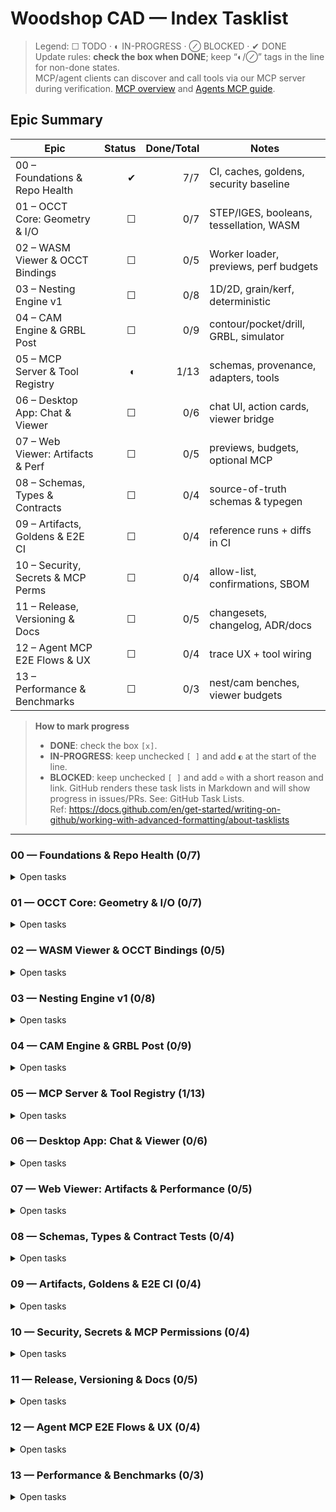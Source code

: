 # Woodshop CAD — Index Tasklist

> Legend: ☐ TODO · ◐ IN-PROGRESS · ⊘ BLOCKED · ✔ DONE  
> Update rules: **check the box when DONE**; keep “◐/⊘” tags in the line for non-done states.  
> MCP/agent clients can discover and call tools via our MCP server during verification. [MCP overview] and [Agents MCP guide].  
> 
> [MCP overview]: https://modelcontextprotocol.io/docs/learn/architecture
> [Agents MCP guide]: https://cookbook.openai.com/examples/mcp/mcp_tool_guide

<!-- BEGIN_TASKLIST (Codex edits inside this block are allowed) -->

## Epic Summary

| Epic | Status | Done/Total | Notes |
|---|---:|---:|---|
| 00 – Foundations & Repo Health | ✔ | 7/7 | CI, caches, goldens, security baseline |
| 01 – OCCT Core: Geometry & I/O | ☐ | 0/7 | STEP/IGES, booleans, tessellation, WASM |
| 02 – WASM Viewer & OCCT Bindings | ☐ | 0/5 | Worker loader, previews, perf budgets |
| 03 – Nesting Engine v1 | ☐ | 0/8 | 1D/2D, grain/kerf, deterministic |
| 04 – CAM Engine & GRBL Post | ☐ | 0/9 | contour/pocket/drill, GRBL, simulator |
| 05 – MCP Server & Tool Registry | ◐ | 1/13 | schemas, provenance, adapters, tools |
| 06 – Desktop App: Chat & Viewer | ☐ | 0/6 | chat UI, action cards, viewer bridge |
| 07 – Web Viewer: Artifacts & Perf | ☐ | 0/5 | previews, budgets, optional MCP |
| 08 – Schemas, Types & Contracts | ☐ | 0/4 | source-of-truth schemas & typegen |
| 09 – Artifacts, Goldens & E2E CI | ☐ | 0/4 | reference runs + diffs in CI |
| 10 – Security, Secrets & MCP Perms | ☐ | 0/4 | allow-list, confirmations, SBOM |
| 11 – Release, Versioning & Docs | ☐ | 0/5 | changesets, changelog, ADR/docs |
| 12 – Agent MCP E2E Flows & UX | ☐ | 0/4 | trace UX + tool wiring |
| 13 – Performance & Benchmarks | ☐ | 0/3 | nest/cam benches, viewer budgets |

> **How to mark progress**
> - **DONE**: check the box `[x]`.
> - **IN-PROGRESS**: keep unchecked `[ ]` and add `◐` at the start of the line.
> - **BLOCKED**: keep unchecked `[ ]` and add `⊘` with a short reason and link.
> GitHub renders these task lists in Markdown and will show progress in issues/PRs. See: GitHub Task Lists.  
> Ref: https://docs.github.com/en/get-started/writing-on-github/working-with-advanced-formatting/about-tasklists

---

### 00 — Foundations & Repo Health  (0/7)
<details><summary>Open tasks</summary>

- [x] /codex/tasks/todo/ci-build-matrix-native-wasm-rust-ts.yaml
- [x] /codex/tasks/todo/ci-cache-strategy-pnpm-cargo-cmake.yaml
- [x] /codex/tasks/todo/artifacts-reference-projects-setup.yaml
- [x] /codex/tasks/todo/artifacts-byte-stability-and-seeds.yaml
- [x] /codex/tasks/todo/artifacts-diff-tool-and-report.yaml
- [x] /codex/tasks/todo/security-secrets-scan-and-policies.yaml
- [x] /codex/tasks/todo/security-sbom-and-dependency-pins.yaml
</details>

### 01 — OCCT Core: Geometry & I/O  (0/7)
<details><summary>Open tasks</summary>

- [ ] /codex/tasks/todo/occt-cmake-presets-relwithdebinfo.yaml
- [ ] /codex/tasks/todo/occt-embind-minimal-surface.yaml
- [ ] /codex/tasks/todo/occt-tessellation-deflection-controls.yaml
- [ ] /codex/tasks/todo/occt-step-roundtrip-tests.yaml
- [ ] /codex/tasks/todo/occt-iges-import-export-smoke.yaml
- [ ] /codex/tasks/todo/occt-boolean-fuzz-suite.yaml
- [ ] /codex/tasks/todo/occt-wasm-build-and-loader-paths.yaml
</details>

### 02 — WASM Viewer & OCCT Bindings  (0/5)
<details><summary>Open tasks</summary>

- [ ] /codex/tasks/todo/web-viewer-wasm-worker-loader.yaml
- [ ] /codex/tasks/todo/web-viewer-artifact-panel-pdf-svg-dxf.yaml
- [ ] /codex/tasks/todo/web-viewer-performance-budgets.yaml
- [ ] /codex/tasks/todo/web-viewer-mcp-client-optional.yaml
- [ ] /codex/tasks/todo/web-viewer-csp-and-mime-wasm.yaml
</details>

### 03 — Nesting Engine v1  (0/8)
<details><summary>Open tasks</summary>

- [ ] /codex/tasks/todo/nest-first-fit-boards.yaml
- [ ] /codex/tasks/todo/nest-best-fit-sheets.yaml
- [ ] /codex/tasks/todo/nest-skyline-sheets.yaml
- [ ] /codex/tasks/todo/nest-grain-constraints-and-rotation.yaml
- [ ] /codex/tasks/todo/nest-kerf-trim-and-offcuts.yaml
- [ ] /codex/tasks/todo/nest-utilization-metrics-and-report.yaml
- [ ] /codex/tasks/todo/nest-seed-determinism-and-stable-sorts.yaml
- [ ] /codex/tasks/todo/nest-benchmarks-and-thresholds.yaml
</details>

### 04 — CAM Engine & GRBL Post  (0/9)
<details><summary>Open tasks</summary>

- [ ] /codex/tasks/todo/cam-contour-operation.yaml
- [ ] /codex/tasks/todo/cam-pocket-operation.yaml
- [ ] /codex/tasks/todo/cam-drill-operation.yaml
- [ ] /codex/tasks/todo/cam-linking-leads-ramps-safez.yaml
- [ ] /codex/tasks/todo/cam-tabs-and-holddowns.yaml
- [ ] /codex/tasks/todo/cam-gcode-writer-rs274-blocks.yaml
- [ ] /codex/tasks/todo/cam-grbl-post-writer.yaml
- [ ] /codex/tasks/todo/cam-gcode-conformance-smoke.yaml
- [ ] /codex/tasks/todo/cam-simulator-dryrun-collisions.yaml
</details>

### 05 — MCP Server & Tool Registry  (1/13)
<details><summary>Open tasks</summary>

- [ ] /codex/tasks/todo/mcp-registry-and-discovery.yaml
- [ ] /codex/tasks/todo/mcp-schema-validation-middleware.yaml
- [ ] /codex/tasks/todo/mcp-provenance-logging-seed-coreversion.yaml
- [ ] /codex/tasks/todo/mcp-error-mapping-and-codes.yaml
- [ ] /codex/tasks/todo/mcp-tool-create-project.yaml
- [ ] /codex/tasks/todo/mcp-tool-param-update.yaml
- [ ] /codex/tasks/todo/mcp-tool-apply-joinery.yaml
- [x] /codex/tasks/todo/mcp-tool-wood-movement-check.yaml (local commit; PR pending)
- [ ] /codex/tasks/todo/mcp-tool-extract-cutlist.yaml
- [ ] /codex/tasks/todo/mcp-tool-nest-parts.yaml
- [ ] /codex/tasks/todo/mcp-tool-make-drawing.yaml
- [ ] /codex/tasks/todo/mcp-tool-generate-toolpaths.yaml
- [ ] /codex/tasks/todo/mcp-tool-postprocess-grbl.yaml
</details>

### 06 — Desktop App: Chat & Viewer  (0/6)
<details><summary>Open tasks</summary>

- [ ] /codex/tasks/todo/desktop-chat-pane-and-react-trace.yaml
- [ ] /codex/tasks/todo/desktop-action-cards-and-artifacts.yaml
- [ ] /codex/tasks/todo/desktop-viewer-bridge-occt.yaml
- [ ] /codex/tasks/todo/desktop-undo-redo-revisions.yaml
- [ ] /codex/tasks/todo/desktop-offline-cache-and-retry.yaml
- [ ] /codex/tasks/todo/desktop-packaging-installers.yaml
</details>

### 07 — Web Viewer: Artifacts & Performance  (0/5)
<details><summary>Open tasks</summary>

- [ ] /codex/tasks/todo/web-viewer-wasm-worker-loader.yaml
- [ ] /codex/tasks/todo/web-viewer-artifact-panel-pdf-svg-dxf.yaml
- [ ] /codex/tasks/todo/web-viewer-performance-budgets.yaml
- [ ] /codex/tasks/todo/web-viewer-mcp-client-optional.yaml
- [ ] /codex/tasks/todo/web-viewer-csp-and-mime-wasm.yaml
</details>

### 08 — Schemas, Types & Contract Tests  (0/4)
<details><summary>Open tasks</summary>

- [ ] /codex/tasks/todo/schemas-authoritative-json-and-refs.yaml
- [ ] /codex/tasks/todo/schemas-typegen-to-packages-types.yaml
- [ ] /codex/tasks/todo/schemas-examples-valid-invalid.yaml
- [ ] /codex/tasks/todo/schemas-backcompat-contract-tests.yaml
</details>

### 09 — Artifacts, Goldens & E2E CI  (0/4)
<details><summary>Open tasks</summary>

- [ ] /codex/tasks/todo/artifacts-reference-projects-setup.yaml
- [ ] /codex/tasks/todo/artifacts-byte-stability-and-seeds.yaml
- [ ] /codex/tasks/todo/artifacts-diff-tool-and-report.yaml
- [ ] /codex/tasks/todo/artifacts-ci-e2e-workflow.yaml
</details>

### 10 — Security, Secrets & MCP Permissions  (0/4)
<details><summary>Open tasks</summary>

- [ ] /codex/tasks/todo/security-mcp-tool-allowlist.yaml
- [ ] /codex/tasks/todo/security-destructive-ops-confirmation.yaml
- [ ] /codex/tasks/todo/security-secrets-scan-and-policies.yaml
- [ ] /codex/tasks/todo/security-sbom-and-dependency-pins.yaml
</details>

### 11 — Release, Versioning & Docs  (0/5)
<details><summary>Open tasks</summary>

- [ ] /codex/tasks/todo/release-changesets-and-semver.yaml
- [ ] /codex/tasks/todo/release-changelog-and-tags.yaml
- [ ] /codex/tasks/todo/docs-adrs-bootstrap-and-style.yaml
- [ ] /codex/tasks/todo/docs-project-overview-sync.yaml
- [ ] /codex/tasks/todo/ci-required-checks-and-statuses.yaml
</details>

### 12 — Agent MCP E2E Flows & UX  (0/4)
<details><summary>Open tasks</summary>

- [ ] /codex/tasks/todo/mcp-registry-and-discovery.yaml
- [ ] /codex/tasks/todo/mcp-schema-validation-middleware.yaml
- [ ] /codex/tasks/todo/desktop-action-cards-and-artifacts.yaml
- [ ] /codex/tasks/todo/web-viewer-wasm-worker-loader.yaml
</details>

### 13 — Performance & Benchmarks  (0/3)
<details><summary>Open tasks</summary>

- [ ] /codex/tasks/todo/nest-benchmarks-and-thresholds.yaml
- [ ] /codex/tasks/todo/cam-simulator-dryrun-collisions.yaml
- [ ] /codex/tasks/todo/web-viewer-performance-budgets.yaml
</details>

<!-- END_TASKLIST -->

